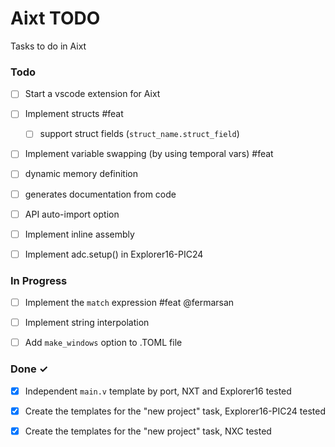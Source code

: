 # Aixt TODO

Tasks to do in Aixt 

### Todo

- [ ] Start a vscode extension for Aixt
- [ ] Implement structs #feat
    - [ ] support struct fields (`struct_name.struct_field`)
- [ ] Implement variable swapping (by using temporal vars) #feat
- [ ] dynamic memory definition
- [ ] generates documentation from code
- [ ] API auto-import option
- [ ] Implement inline assembly
- [ ] Implement adc.setup() in Explorer16-PIC24


### In Progress

- [ ] Implement the `match` expression #feat @fermarsan
- [ ] Implement string interpolation
- [ ] Add `make_windows` option to .TOML file


### Done ✓

- [x] Independent `main.v` template by port, NXT and Explorer16 tested
- [x] Create the templates for the "new project" task, Explorer16-PIC24 tested
- [x] Create the templates for the "new project" task, NXC tested


